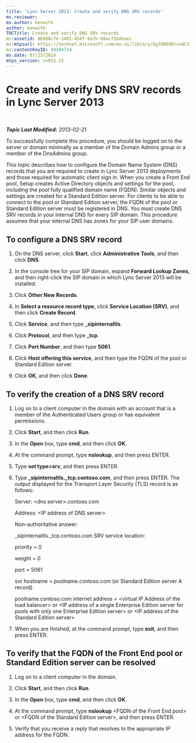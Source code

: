 ```yaml
---
title: 'Lync Server 2013: Create and verify DNS SRV records'
ms.reviewer: 
ms.author: kenwith
author: kenwith
TOCTitle: Create and verify DNS SRV records
ms:assetid: 86888c7e-1401-458f-9a7b-08ac726deeec
ms:mtpsurl: https://technet.microsoft.com/en-us/library/Gg398680(v=OCS.15)
ms:contentKeyID: 48184714
ms.date: 07/23/2014
mtps_version: v=OCS.15
---
```


<div data-xmlns="http://www.w3.org/1999/xhtml">

<div class="topic" data-xmlns="http://www.w3.org/1999/xhtml" data-msxsl="urn:schemas-microsoft-com:xslt" data-cs="http://msdn.microsoft.com/en-us/">

<div data-asp="http://msdn2.microsoft.com/asp">

# Create and verify DNS SRV records in Lync Server 2013

</div>

<div id="mainSection">

<div id="mainBody">

<span> </span>

_**Topic Last Modified:** 2013-02-21_

To successfully complete this procedure, you should be logged on to the server or domain minimally as a member of the Domain Admins group or a member of the DnsAdmins group.

This topic describes how to configure the Domain Name System (DNS) records that you are required to create in Lync Server 2013 deployments and those required for automatic client sign in. When you create a Front End pool, Setup creates Active Directory objects and settings for the pool, including the pool fully qualified domain name (FQDN). Similar objects and settings are created for a Standard Edition server. For clients to be able to connect to the pool or Standard Edition server, the FQDN of the pool or Standard Edition server must be registered in DNS. You must create DNS SRV records in your internal DNS for every SIP domain. This procedure assumes that your internal DNS has zones for your SIP user domains.

<div>

## To configure a DNS SRV record

1.  On the DNS server, click **Start**, click **Administrative Tools**, and then click **DNS**.

2.  In the console tree for your SIP domain, expand **Forward Lookup Zones**, and then right-click the SIP domain in which Lync Server 2013 will be installed.

3.  Click **Other New Records**.

4.  In **Select a resource record type**, click **Service Location (SRV)**, and then click **Create Record**.

5.  Click **Service**, and then type **\_sipinternaltls**.

6.  Click **Protocol**, and then type **\_tcp**.

7.  Click **Port Number**, and then type **5061**.

8.  Click **Host offering this service**, and then type the FQDN of the pool or Standard Edition server.

9.  Click **OK**, and then click **Done**.

</div>

<div>

## To verify the creation of a DNS SRV record

1.  Log on to a client computer in the domain with an account that is a member of the Authenticated Users group or has equivalent permissions.

2.  Click **Start**, and then click **Run**.

3.  In the **Open** box, type **cmd**, and then click **OK**.

4.  At the command prompt, type **nslookup**, and then press ENTER.

5.  Type **set type=srv**, and then press ENTER.

6.  Type **\_sipinternaltls.\_tcp.contoso.com**, and then press ENTER. The output displayed for the Transport Layer Security (TLS) record is as follows:
    
    Server: \<dns server\>.contoso.com
    
    Address: \<IP address of DNS server\>
    
    Non-authoritative answer:
    
    \_sipinternaltls.\_tcp.contoso.com SRV service location:
    
    priority = 0
    
    weight = 0
    
    port = 5061
    
    svr hostname = poolname.contoso.com (or Standard Edition server A record)
    
    poolname.contoso.com internet address = \<virtual IP Address of the load balancer\> or \<IP address of a single Enterprise Edition server for pools with only one Enterprise Edition server\> or \<IP address of the Standard Edition server\>

7.  When you are finished, at the command prompt, type **exit**, and then press ENTER.

</div>

<div>

## To verify that the FQDN of the Front End pool or Standard Edition server can be resolved

1.  Log on to a client computer in the domain.

2.  Click **Start**, and then click **Run**.

3.  In the **Open** box, type **cmd**, and then click **OK**.

4.  At the command prompt, type **nslookup** \<FQDN of the Front End pool\> or \<FQDN of the Standard Edition server\>, and then press ENTER.

5.  Verify that you receive a reply that resolves to the appropriate IP address for the FQDN.

</div>

</div>

<span> </span>

</div>

</div>

</div>

